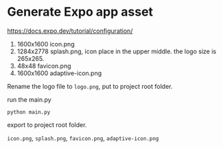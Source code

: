 # Generate Expo app asset

https://docs.expo.dev/tutorial/configuration/

1. 1600x1600 icon.png
2. 1284x2778 splash.png, icon place in the upper middle. the logo size is 265x265.
3. 48x48 favicon.png
4. 1600x1600 adaptive-icon.png

Rename the logo file to `logo.png`, put to project root folder.

run the main.py

`python main.py`

export to project root folder.

`icon.png`, 
`splash.png`, 
`favicon.png`, 
`adaptive-icon.png`